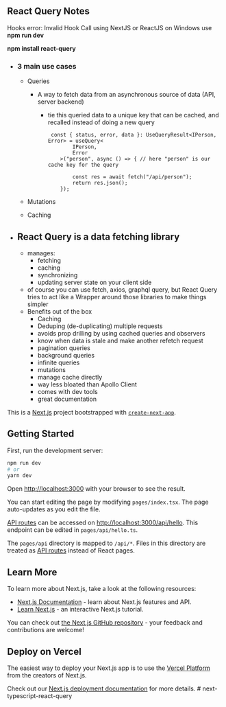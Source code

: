 ## React Query Notes

Hooks error: Invalid Hook Call using NextJS or ReactJS on Windows
use **npm run dev**

**npm install react-query**

-   ### 3 main use cases

    -   Queries

        -   A way to fetch data from an asynchronous source of data (API, server backend)

            -   tie this queried data to a unique key that can be cached, and recalled instead of doing a new query

                     const { status, error, data }: UseQueryResult<IPerson, Error> = useQuery<
                            IPerson,
                            Error
                        >("person", async () => { // here "person" is our cache key for the query

                            const res = await fetch("/api/person");
                            return res.json();
                        });

    -   Mutations
    -   Caching

-   ## React Query is a data fetching library
    -   manages:
        -   fetching
        -   caching
        -   synchronizing
        -   updating server state on your client side
    -   of course you can use fetch, axios, graphql query, but React Query
        tries to act like a Wrapper around those libraries to make things
        simpler
    -   Benefits out of the box
        -   Caching
        -   Deduping (de-duplicating) multiple requests
        -   avoids prop drilling by using cached queries and observers
        -   know when data is stale and make another refetch request
        -   pagination queries
        -   background queries
        -   infinite queries
        -   mutations
        -   manage cache directly
        -   way less bloated than Apollo Client
        -   comes with dev tools
        -   great documentation

This is a [Next.js](https://nextjs.org/) project bootstrapped with [`create-next-app`](https://github.com/vercel/next.js/tree/canary/packages/create-next-app).

## Getting Started

First, run the development server:

```bash
npm run dev
# or
yarn dev
```

Open [http://localhost:3000](http://localhost:3000) with your browser to see the result.

You can start editing the page by modifying `pages/index.tsx`. The page auto-updates as you edit the file.

[API routes](https://nextjs.org/docs/api-routes/introduction) can be accessed on [http://localhost:3000/api/hello](http://localhost:3000/api/hello). This endpoint can be edited in `pages/api/hello.ts`.

The `pages/api` directory is mapped to `/api/*`. Files in this directory are treated as [API routes](https://nextjs.org/docs/api-routes/introduction) instead of React pages.

## Learn More

To learn more about Next.js, take a look at the following resources:

-   [Next.js Documentation](https://nextjs.org/docs) - learn about Next.js features and API.
-   [Learn Next.js](https://nextjs.org/learn) - an interactive Next.js tutorial.

You can check out [the Next.js GitHub repository](https://github.com/vercel/next.js/) - your feedback and contributions are welcome!

## Deploy on Vercel

The easiest way to deploy your Next.js app is to use the [Vercel Platform](https://vercel.com/new?utm_medium=default-template&filter=next.js&utm_source=create-next-app&utm_campaign=create-next-app-readme) from the creators of Next.js.

Check out our [Next.js deployment documentation](https://nextjs.org/docs/deployment) for more details.
#   n e x t - t y p e s c r i p t - r e a c t - q u e r y  
 